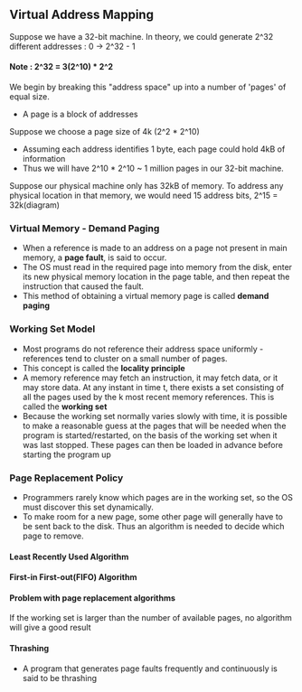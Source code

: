 ## Virtual Address Mapping
Suppose we have a 32-bit machine. In theory, we could generate 2^32 different addresses : 0 -> 2^32 - 1

#### Note :  2^32 = 3(2^10) * 2^2

We begin by breaking this "address space" up into a number of 'pages' of equal size.
- A page is a block of addresses

Suppose we choose a page size of 4k (2^2 * 2^10)
- Assuming each address identifies 1 byte, each page could hold 4kB of information
- Thus we will have 2^10 * 2^10 ~ 1 million pages in our 32-bit machine.

Suppose our physical machine only has 32kB of memory. To address any physical location in that memory, we would need 15 address bits, 2^15 = 32k(diagram)

### Virtual Memory - Demand Paging
- When a reference is made to an address on a page not present in main memory, a **page fault**, is said to occur.
- The OS must read in the required page into memory from the disk, enter its new physical memory location in the page table, and then repeat the instruction that caused the fault.
- This method of obtaining a virtual memory page is called **demand paging** 

### Working Set Model
- Most programs do not reference their address space uniformly - references tend to cluster on a small number of pages.
- This concept is called the **locality principle**
- A memory reference may fetch an instruction, it may fetch data, or it may store data. At any instant in time t, there exists a set consisting of all the pages used by the k most recent memory references. This is called the **working set**
- Because the working set normally varies slowly with time, it is possible to make a reasonable guess at the pages that will be needed when the program is started/restarted, on the basis of the working set when it was last stopped. These pages can then be loaded in advance before starting the program up

### Page Replacement Policy 
- Programmers rarely know which pages are in the working set, so the OS must discover this set dynamically.
- To make room for a new page, some other page will generally have to be sent back to the disk. Thus an algorithm is needed to decide which page to remove.

#### Least Recently Used Algorithm 
#### First-in First-out(FIFO) Algorithm

#### Problem with page replacement algorithms
If the working set is larger than the number of available pages, no algorithm will give a good result

#### Thrashing 
- A program that generates page faults frequently and continuously is said to be thrashing